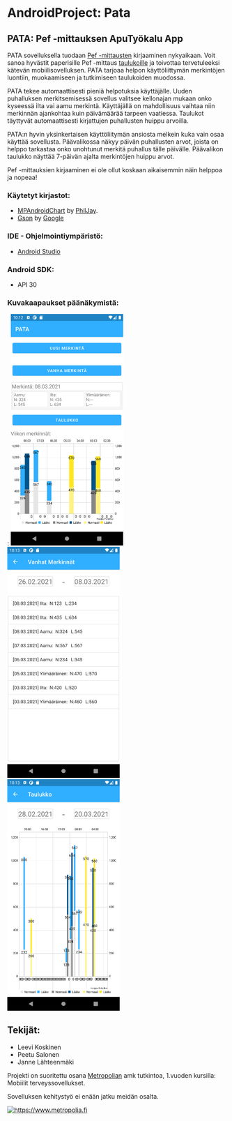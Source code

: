 # AndroidProject: Pata

## PATA: Pef -mittauksen ApuTyökalu App

PATA sovelluksella tuodaan [Pef -mittausten](https://www.allergia.fi/astma/astmatutkimukset/pef-taulukko-ja-pef-viitearvot/) kirjaaminen nykyaikaan. Voit sanoa hyvästit paperisille Pef -mittaus [taulukoille](https://www.allergia.fi/site/assets/files/1924/pef_taulukko_ja_ohje_aia.pdf) ja toivottaa tervetuleeksi kätevän mobiilisovelluksen.
PATA tarjoaa helpon käyttöliittymän merkintöjen luontiin, muokaamiseen ja tutkimiseen taulukoiden muodossa.

PATA tekee automaattisesti pieniä helpotuksia käyttäjälle. Uuden puhalluksen merkitsemisessä sovellus valitsee kellonajan mukaan onko kyseessä ilta vai aamu merkintä. Käyttäjällä on mahdollisuus vaihtaa niin merkinnän ajankohtaa kuin päivämäärää tarpeen vaatiessa. Taulukot täyttyvät automaattisesti kirjattujen puhallusten huippu arvoilla.

PATA:n hyvin yksinkertaisen käyttöliitymän ansiosta melkein kuka vain osaa käyttää sovellusta. Päävalikossa näkyy päivän puhallusten arvot, joista on helppo tarkastaa onko unohtunut merkitä puhallus tälle päivälle. Päävalikon taulukko näyttää 7-päivän ajalta merkintöjen huippu arvot. 

Pef -mittauksien kirjaaminen ei ole ollut koskaan aikaisemmin näin helppoa ja nopeaa!

### Käytetyt kirjastot:
- [MPAndroidChart](https://github.com/PhilJay/MPAndroidChart) by [PhilJay](https://github.com/PhilJay).
- [Gson](https://github.com/google/gson) by [Google](https://github.com/google)

### IDE - Ohjelmointiympäristö:
- [Android Studio](https://developer.android.com/studio)

### Android SDK:
- API 30

### Kuvakaapaukset päänäkymistä:
:
<img src="Screenshots/Screenshot_1615155206.png" width="258" alt="Päävalikko" title="Päävalikko">
<img src="Screenshots/Screenshot_1615155237.png" width="258" alt="Vanhat Merkinnät" title="Vanhat Merkinnät">
<img src="Screenshots/Screenshot_1615155263.png" width="258" alt="Taulukko" title="Taulukko">

## Tekijät:
- Leevi Koskinen
- Peetu Salonen
- Janne Lähteenmäki

Projekti on suoritettu osana [Metropolian](https://www.metropolia.fi) amk tutkintoa, 1.vuoden kursilla: Mobiilit terveyssovellukset.

Sovelluksen kehitystyö ei enään jatku meidän osalta.
<p>
 <a href="https://www.metropolia.fi">
<img src="https://www.metropolia.fi/themes/basic/images/metropolia.svg" width="258" alt="https://www.metropolia.fi" title="https://www.metropolia.fi">
 </a>
</p>
